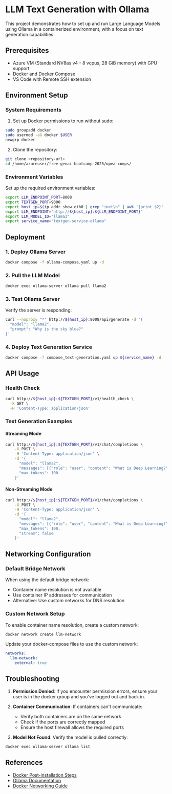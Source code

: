 # LLM Text Generation with Ollama

This project demonstrates how to set up and run Large Language Models using Ollama in a containerized environment, with a focus on text generation capabilities.

## Prerequisites

- Azure VM (Standard NV8as v4 - 8 vcpus, 28 GiB memory) with GPU support
- Docker and Docker Compose
- VS Code with Remote SSH extension

## Environment Setup

### System Requirements
1. Set up Docker permissions to run without sudo:
```bash
sudo groupadd docker
sudo usermod -aG docker $USER
newgrp docker
```

2. Clone the repository:
```bash
git clone <repository-url>
cd /home/azureuser/free-genai-bootcamp-2025/opea-comps/
```

### Environment Variables
Set up the required environment variables:
```bash
export LLM_ENDPOINT_PORT=8008
export TEXTGEN_PORT=9000
export host_ip=$(ip addr show eth0 | grep "inet\b" | awk '{print $2}' | cut -d/ -f1)
export LLM_ENDPOINT="http://${host_ip}:${LLM_ENDPOINT_PORT}"
export LLM_MODEL_ID="llama3"
export service_name="textgen-service-ollama"
```

## Deployment

### 1. Deploy Ollama Server
```bash
docker compose -f ollama-compose.yaml up -d
```

### 2. Pull the LLM Model
```bash
docker exec ollama-server ollama pull llama2
```

### 3. Test Ollama Server
Verify the server is responding:
```bash
curl --noproxy "*" http://${host_ip}:8008/api/generate -d '{
  "model": "llama2",
  "prompt": "Why is the sky blue?"
}'
```

### 4. Deploy Text Generation Service
```bash
docker compose -f compose_text-generation.yaml up ${service_name} -d
```

## API Usage

### Health Check
```bash
curl http://${host_ip}:${TEXTGEN_PORT}/v1/health_check \
  -X GET \
  -H 'Content-Type: application/json'
```

### Text Generation Examples

#### Streaming Mode
```bash
curl http://${host_ip}:${TEXTGEN_PORT}/v1/chat/completions \
    -X POST \
    -H 'Content-Type: application/json' \
    -d '{
      "model": "llama2",
      "messages": [{"role": "user", "content": "What is Deep Learning?"}],
      "max_tokens": 100
    }'
```

#### Non-Streaming Mode
```bash
curl http://${host_ip}:${TEXTGEN_PORT}/v1/chat/completions \
    -X POST \
    -H 'Content-Type: application/json' \
    -d '{
      "model": "llama2",
      "messages": [{"role": "user", "content": "What is Deep Learning?"}],
      "max_tokens": 100,
      "stream": false
    }'
```

## Networking Configuration

### Default Bridge Network
When using the default bridge network:
- Container name resolution is not available
- Use container IP addresses for communication
- Alternative: Use custom networks for DNS resolution

### Custom Network Setup
To enable container name resolution, create a custom network:
```bash
docker network create llm-network
```

Update your docker-compose files to use the custom network:
```yaml
networks:
  llm-network:
    external: true
```

## Troubleshooting

1. **Permission Denied**: If you encounter permission errors, ensure your user is in the docker group and you've logged out and back in.

2. **Container Communication**: If containers can't communicate:
   - Verify both containers are on the same network
   - Check if the ports are correctly mapped
   - Ensure the host firewall allows the required ports

3. **Model Not Found**: Verify the model is pulled correctly:
```bash
docker exec ollama-server ollama list
```

## References

- [Docker Post-installation Steps](https://docs.docker.com/engine/install/linux-postinstall/)
- [Ollama Documentation](https://ollama.ai/docs)
- [Docker Networking Guide](https://docs.docker.com/network/)